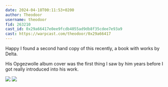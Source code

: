 ```yaml
---
date: 2024-04-18T00:11:53+0200
author: Theodoor
username: theodoor
fid: 263210
cast_id: 0x29a66417e0ee9fcdb4055ad9db8f35cdee7e93a9
cast: https://warpcast.com/theodoor/0x29a66417
---
```

Happy I found a second hand copy of this recently, a book with works by Delta.  
  
His Opgezwolle album cover was the first thing I saw by him years before I got really introduced into his work.  

![](https://imagedelivery.net/BXluQx4ige9GuW0Ia56BHw/1b73fa97-d291-4fbc-929d-948b93f3ac00/original)
![](https://imagedelivery.net/BXluQx4ige9GuW0Ia56BHw/908db5eb-e8f7-49d4-d819-fb86e63c1a00/original)